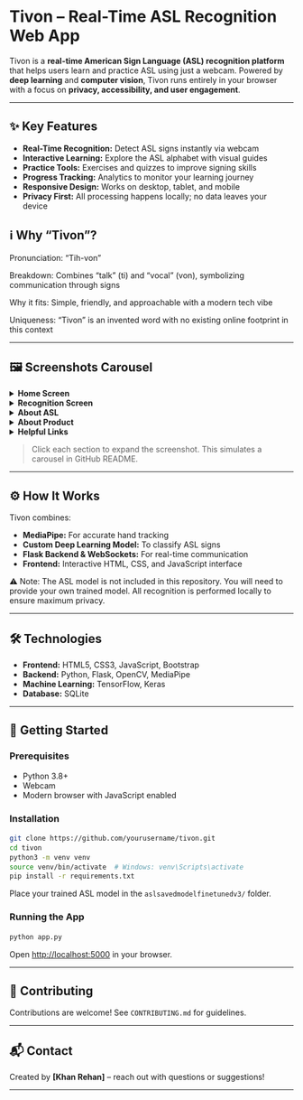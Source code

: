 # Tivon – Real-Time ASL Recognition Web App

Tivon is a **real-time American Sign Language (ASL) recognition platform** that helps users learn and practice ASL using just a webcam. Powered by **deep learning** and **computer vision**, Tivon runs entirely in your browser with a focus on **privacy, accessibility, and user engagement**.

---

## ✨ Key Features

* **Real-Time Recognition:** Detect ASL signs instantly via webcam
* **Interactive Learning:** Explore the ASL alphabet with visual guides
* **Practice Tools:** Exercises and quizzes to improve signing skills
* **Progress Tracking:** Analytics to monitor your learning journey
* **Responsive Design:** Works on desktop, tablet, and mobile
* **Privacy First:** All processing happens locally; no data leaves your device

## ℹ️ Why “Tivon”?

Pronunciation: “Tih-von”

Breakdown: Combines “talk” (ti) and “vocal” (von), symbolizing communication through signs

Why it fits: Simple, friendly, and approachable with a modern tech vibe

Uniqueness: “Tivon” is an invented word with no existing online footprint in this context

---

## 🖼 Screenshots Carousel

<details>
<summary><strong>Home Screen</strong></summary>
<img src="ScreenShot/Home.png" width="600" alt="Home Screen">
</details>

<details>
<summary><strong>Recognition Screen</strong></summary>
<img src="ScreenShot/Identifying screen.png" width="600" alt="Recognition Screen">
</details>

<details>
<summary><strong>About ASL</strong></summary>
<img src="ScreenShot/About Asl.png" width="600" alt="About ASL">
</details>

<details>
<summary><strong>About Product</strong></summary>
<img src="ScreenShot/About product.png" width="600" alt="About Product">
</details>

<details>
<summary><strong>Helpful Links</strong></summary>
<img src="ScreenShot/Helpful link.png" width="600" alt="Helpful Links">
</details>

> Click each section to expand the screenshot. This simulates a carousel in GitHub README.

---

## ⚙️ How It Works

Tivon combines:

* **MediaPipe:** For accurate hand tracking
* **Custom Deep Learning Model:** To classify ASL signs
* **Flask Backend & WebSockets:** For real-time communication
* **Frontend:** Interactive HTML, CSS, and JavaScript interface
  
⚠️ Note: The ASL model is not included in this repository. You will need to provide your own trained model. All recognition is performed locally to ensure maximum privacy.

---

## 🛠 Technologies

* **Frontend:** HTML5, CSS3, JavaScript, Bootstrap
* **Backend:** Python, Flask, OpenCV, MediaPipe
* **Machine Learning:** TensorFlow, Keras
* **Database:** SQLite

---

## 🚀 Getting Started

### Prerequisites

* Python 3.8+
* Webcam
* Modern browser with JavaScript enabled

### Installation

```bash
git clone https://github.com/yourusername/tivon.git
cd tivon
python3 -m venv venv
source venv/bin/activate  # Windows: venv\Scripts\activate
pip install -r requirements.txt
```

Place your trained ASL model in the `aslsavedmodelfinetunedv3/` folder.

### Running the App

```bash
python app.py
```

Open [http://localhost:5000](http://localhost:5000) in your browser.

---

## 🤝 Contributing

Contributions are welcome! See `CONTRIBUTING.md` for guidelines.

---

## 📬 Contact

Created by **[Khan Rehan]** – reach out with questions or suggestions!

---


